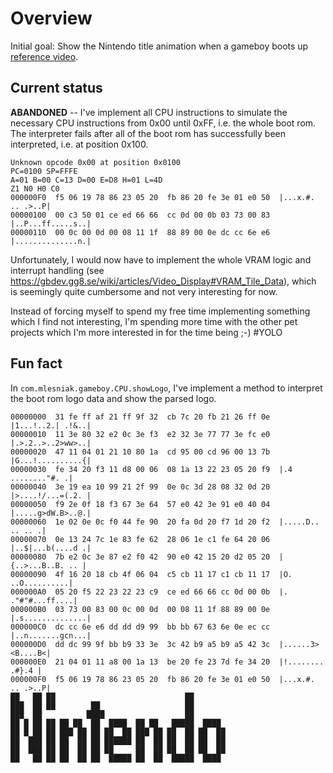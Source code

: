 # Overview

Initial goal: Show the Nintendo title animation when a gameboy boots up [reference video](https://www.youtube.com/watch?v=g9x6alnYvIU&ab_channel=i12bretro).



## Current status

**ABANDONED** -- I've implement all CPU instructions to simulate the necessary CPU instructions from 
0x00 until 0xFF, i.e. the whole boot rom. The interpreter fails after all of the boot rom has successfully
been interpreted, i.e. at position 0x100.
```
Unknown opcode 0x00 at position 0x0100
PC=0100 SP=FFFE
A=01 B=00 C=13 D=00 E=D8 H=01 L=4D
Z1 N0 H0 C0
000000F0  f5 06 19 78 86 23 05 20  fb 86 20 fe 3e 01 e0 50  |...x.#. .. .>..P|
00000100  00 c3 50 01 ce ed 66 66  cc 0d 00 0b 03 73 00 83  |..P...ff.....s..|
00000110  00 0c 00 0d 00 08 11 1f  88 89 00 0e dc cc 6e e6  |..............n.|
```
Unfortunately, I would now have to implement the whole VRAM logic and interrupt
handling (see https://gbdev.gg8.se/wiki/articles/Video_Display#VRAM_Tile_Data), 
which is seemingly quite cumbersome and not very interesting for now. 

Instead of forcing myself to spend my free time implementing something which
I find not interesting, I'm spending more time with the other pet projects
which I'm more interested in for the time being ;-) #YOLO

## Fun fact
In `com.mlesniak.gameboy.CPU.showLogo`, I've implement a method to interpret the boot rom logo data and show the
parsed logo. 

```
00000000  31 fe ff af 21 ff 9f 32  cb 7c 20 fb 21 26 ff 0e  |1...!..2.| .!&..|
00000010  11 3e 80 32 e2 0c 3e f3  e2 32 3e 77 77 3e fc e0  |.>.2..>..2>ww>..|
00000020  47 11 04 01 21 10 80 1a  cd 95 00 cd 96 00 13 7b  |G...!..........{|
00000030  fe 34 20 f3 11 d8 00 06  08 1a 13 22 23 05 20 f9  |.4 ........"#. .|
00000040  3e 19 ea 10 99 21 2f 99  0e 0c 3d 28 08 32 0d 20  |>....!/...=(.2. |
00000050  f9 2e 0f 18 f3 67 3e 64  57 e0 42 3e 91 e0 40 04  |.....g>dW.B>..@.|
00000060  1e 02 0e 0c f0 44 fe 90  20 fa 0d 20 f7 1d 20 f2  |.....D.. .. .. .|
00000070  0e 13 24 7c 1e 83 fe 62  28 06 1e c1 fe 64 20 06  |..$|...b(....d .|
00000080  7b e2 0c 3e 87 e2 f0 42  90 e0 42 15 20 d2 05 20  |{..>...B..B. .. |
00000090  4f 16 20 18 cb 4f 06 04  c5 cb 11 17 c1 cb 11 17  |O. ..O..........|
000000A0  05 20 f5 22 23 22 23 c9  ce ed 66 66 cc 0d 00 0b  |. ."#"#...ff....|
000000B0  03 73 00 83 00 0c 00 0d  00 08 11 1f 88 89 00 0e  |.s..............|
000000C0  dc cc 6e e6 dd dd d9 99  bb bb 67 63 6e 0e ec cc  |..n.......gcn...|
000000D0  dd dc 99 9f bb b9 33 3e  3c 42 b9 a5 b9 a5 42 3c  |......3><B....B<|
000000E0  21 04 01 11 a8 00 1a 13  be 20 fe 23 7d fe 34 20  |!........ .#}.4 |
000000F0  f5 06 19 78 86 23 05 20  fb 86 20 fe 3e 01 e0 50  |...x.#. .. .>..P|
██   ██ ██                             ██       
███  ██ ██        ██                   ██       
███  ██          ████                  ██       
██ █ ██ ██ ██ ██  ██  ████  ██ ██   █████  ████ 
██ █ ██ ██ ███ ██ ██ ██  ██ ███ ██ ██  ██ ██  ██
██  ███ ██ ██  ██ ██ ██████ ██  ██ ██  ██ ██  ██
██  ███ ██ ██  ██ ██ ██     ██  ██ ██  ██ ██  ██
██   ██ ██ ██  ██ ██  █████ ██  ██  █████  ████ 

```